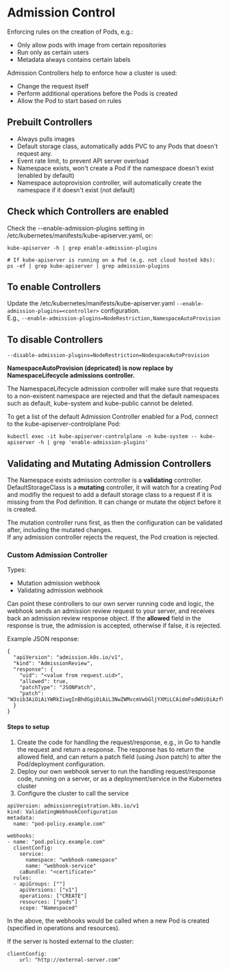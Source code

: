 # Admission Control

Enforcing rules on the creation of Pods, e.g.:
- Only allow pods with image from certain repositories
- Run only as certain users
- Metadata always contains certain labels

Admission Controllers help to enforce how a cluster is used:
- Change the request itself
- Perform additional operations before the Pods is created
- Allow the Pod to start based on rules

## Prebuilt Controllers
- Always pulls images
- Default storage class, automatically adds PVC to any Pods that doesn't request any.
- Event rate limit, to prevent API server overload
- Namespace exists, won't create a Pod if the namespace doesn't exist (enabled by default)
- Namespace autoprovision controller, will automatically create the namespace if it doesn't exist (not default)


## Check which Controllers are enabled
Check the --enable-admission-plugins setting in /etc/kubernetes/manifests/kube-apiserver.yaml, or:
```
kube-apiserver -h | grep enable-admission-plugins

# If kube-apiserver is running on a Pod (e.g. not cloud hosted k8s):
ps -ef | grep kube-apiserver | grep admission-plugins
```

## To enable Controllers
Update the /etc/kubernetes/manifests/kube-apiserver.yaml `--enable-admission-plugins=<controller>` configuration.  
E.g., `--enable-admission-plugins=NodeRestriction,NamespaceAutoProvision`

## To disable Controllers
`--disable-admission-plugins=NodeRestriction=NodespaceAutoProvision`

**NamespaceAutoProvision (depricated) is now replace by NamespaceLifecycle admissions controller.**

The NamespaceLifecycle admission controller will make sure that requests to a non-existent namespace are rejected and that the default namespaces such as default, kube-system and kube-public cannot be deleted.

To get a list of the default Admission Controller enabled for a Pod, connect to the kube-apiserver-controlplane Pod:
```
kubectl exec -it kube-apiserver-controlplane -n kube-system -- kube-apiserver -h | grep 'enable-admission-plugins'
```

## Validating and Mutating Admission Controllers

The Namespace exists admission controller is a **validating** controller.  
DefaultStorageClass is a **mutating** controller, it will watch for a creating Pod and modifiy the request to add a default storage class to a request if it is missing from the Pod definition.  It can change or mutate the object before it is created.

The mutation controller runs first, as then the configuration can be validated after, including the mutated changes.  
If any admission controller rejects the request, the Pod creation is rejected.

### Custom Admission Controller

Types:
- Mutation admission webhook
- Validating admission webhook

Can point these controllers to our own server running code and logic, the webhook sends an admission review request to your server, and receives back an admission review response object. If the **allowed** field in the response is true, the admission is accepted, otherwise if false, it is rejected.  

Example JSON response:
```
{
  "apiVersion": "admission.k8s.io/v1",
  "kind": "AdmissionReview",
  "response": {
    "uid": "<value from request.uid>",
    "allowed": true,
    "patchType": "JSONPatch",
    "patch": "W3sib3AiOiAiYWRkIiwgInBhdGgiOiAiL3NwZWMvcmVwbGljYXMiLCAidmFsdWUiOiAzfV0="
  }
}
```

#### Steps to setup
1. Create the code for handling the request/response, e.g., in Go to handle the request and return a response. The response has to return the allowed field, and can return a  patch field (using Json patch) to alter the Pod/deployment configuration.
2. Deploy our own webhook server to run the handling request/response code, running on a server, or as a deployment/service in the Kubernetes cluster
3. Configure the cluster to call the service

```
apiVersion: admissionregistration.k8s.io/v1
kind: ValidatingWebhookConfiguration
metadata:
  name: "pod-policy.example.com"

webhooks:
- name: "pod.policy.example.com"
  clientConfig: 
    service:
      namespace: "webhook-namespace"
      name: "webhook-service"
    caBundle: "<certificate>"
  rules:
  - apiGroups: [""]
    apiVersions: ["v1"]
    operations: ["CREATE"]
    resources: ["pods"]
    scope: "Namespaced"
```

In the above, the webhooks would be called when a new Pod is created (specified in operations and resources).  

If the server is hosted external to the cluster:
```
clientConfig: 
    url: "http://external-server.com"
```
